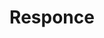 ---
ee_id_thing: '4478'
site: '1'
type: '2'
inv_num: 2019-027
add_credit:
url: 2019-027-responce
title: Responce
year: '2019'
display_year: '2019'
medium: CYMK print on magistra deluxe blueback 125gr. paper
dims:
pitch:
ps: Print for Lorenzo Sennis Presto label's 10th anniversary
live_url:
youtube:
related_code:
imgs: responce-2019-027-db-ih--oHP0.jpg
subheading:
download:
commission:
related:
layout: things-i-made
---